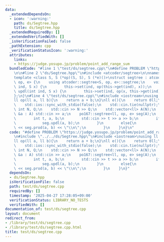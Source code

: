 ```yaml
---
data:
  _extendedDependsOn:
  - icon: ':warning:'
    path: ds/Segtree.hpp
    title: ds/Segtree.hpp
  _extendedRequiredBy: []
  _extendedVerifiedWith: []
  _isVerificationFailed: false
  _pathExtension: cpp
  _verificationStatusIcon: ':warning:'
  attributes:
    links:
    - https://judge.yosupo.jp/problem/point_add_range_sum
  bundledCode: "#line 1 \"test/ds/segtree.cpp\"\n#define PROBLEM \"https://judge.yosupo.jp/problem/point_add_range_sum\"\
    \n\n#line 2 \"ds/Segtree.hpp\"\n#include <atcoder/segtree>\n\nnamespace po167{\n\
    template <class S, S (*op)(S, S), S (*e)()>\nstruct segtree : atcoder::segtree<S,\
    \ op, e> {\n    using atcoder::segtree<S, op, e>::segtree;\n    void updr(int\
    \ ind, S x) {\n        this->set(ind, op(this->get(ind), x));\n    }\n    void\
    \ updl(int ind, S x) {\n        this->set(ind, op(x, this->get(ind)));\n    }\n\
    };\n}\n#line 4 \"test/ds/segtree.cpp\"\n#include <iostream>\nusing ll = long long;\n\
    ll op(ll a, ll b){\n    return a + b;\n}\nll e(){\n    return 0ll;\n}\n\nint main(){\n\
    \    std::ios::sync_with_stdio(false);\n    std::cin.tie(nullptr);\n    \n   \
    \ int N, Q;\n    std::cin >> N >> Q;\n    std::vector<ll> A(N);\n    for (auto\
    \ &a : A) std::cin >> a;\n    po167::segtree<ll, op, e> seg(A);\n    while (Q--){\n\
    \        int t, a, b;\n        std::cin >> t >> a >> b;\n        if (t == 0){\n\
    \            seg.updl(a, b);\n        }\n        else{\n            std::cout\
    \ << seg.prod(a, b) << \"\\n\";\n        }\n    }\n}\n"
  code: "#define PROBLEM \"https://judge.yosupo.jp/problem/point_add_range_sum\"\n\
    \n#include \"../../ds/Segtree.hpp\"\n#include <iostream>\nusing ll = long long;\n\
    ll op(ll a, ll b){\n    return a + b;\n}\nll e(){\n    return 0ll;\n}\n\nint main(){\n\
    \    std::ios::sync_with_stdio(false);\n    std::cin.tie(nullptr);\n    \n   \
    \ int N, Q;\n    std::cin >> N >> Q;\n    std::vector<ll> A(N);\n    for (auto\
    \ &a : A) std::cin >> a;\n    po167::segtree<ll, op, e> seg(A);\n    while (Q--){\n\
    \        int t, a, b;\n        std::cin >> t >> a >> b;\n        if (t == 0){\n\
    \            seg.updl(a, b);\n        }\n        else{\n            std::cout\
    \ << seg.prod(a, b) << \"\\n\";\n        }\n    }\n}"
  dependsOn:
  - ds/Segtree.hpp
  isVerificationFile: false
  path: test/ds/segtree.cpp
  requiredBy: []
  timestamp: '2025-04-27 17:28:05+09:00'
  verificationStatus: LIBRARY_NO_TESTS
  verifiedWith: []
documentation_of: test/ds/segtree.cpp
layout: document
redirect_from:
- /library/test/ds/segtree.cpp
- /library/test/ds/segtree.cpp.html
title: test/ds/segtree.cpp
---
```

